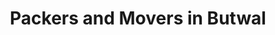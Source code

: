 ---
title: "Packers and Movers in Butwal"
location: "Butwal"
description: "Find the best packers and movers in Butwal area"
introduction: ""
bgImage: "./images/hero-image.svg"
bgColor: ""
tags:
  [
    "packers and movers in Butwal",
    "moving company in Butwal",
    "Tilottama",
    "Shankar Nagar",
    "Milan Chowk",
    "Tamnagar",
  ]
---